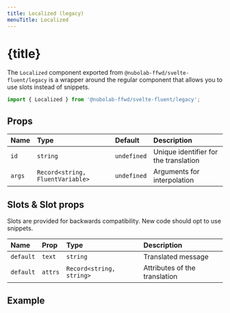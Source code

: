```yaml
---
title: Localized (legacy)
menuTitle: Localized
---
```


<script>
	import ReferenceLink from '$site/ReferenceLink.svelte'
	import { LocalizedLegacyAttributesExample } from '$lib/rendered-examples'
</script>

# {title}

The `Localized` component exported from `@nubolab-ffwd/svelte-fluent/legacy` is a wrapper around the
regular <ReferenceLink name="Localized" /> component that allows you to use slots instead of snippets.

```ts
import { Localized } from '@nubolab-ffwd/svelte-fluent/legacy';
```

## Props

| Name   | Type                             | Default     | Description                           |
| :----- | :------------------------------- | :---------- | :------------------------------------ |
| `id`   | `string`                         | `undefined` | Unique identifier for the translation |
| `args` | `Record<string, FluentVariable>` | `undefined` | Arguments for interpolation           |

## Slots & Slot props

Slots are provided for backwards compatibility. New code should opt to use snippets.

| Name      | Prop    | Type                     | Description                   |
| :-------- | :------ | :----------------------- | :---------------------------- |
| `default` | `text`  | `string`                 | Translated message            |
| `default` | `attrs` | `Record<string, string>` | Attributes of the translation |

## Example

<LocalizedLegacyAttributesExample />
